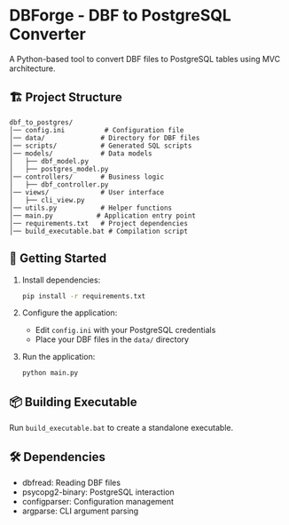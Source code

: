 # DBForge - DBF to PostgreSQL Converter

A Python-based tool to convert DBF files to PostgreSQL tables using MVC architecture.

## 🏗️ Project Structure
```
dbf_to_postgres/
│── config.ini          # Configuration file
│── data/              # Directory for DBF files
│── scripts/           # Generated SQL scripts
│── models/            # Data models
│   ├── dbf_model.py
│   ├── postgres_model.py
│── controllers/       # Business logic
│   ├── dbf_controller.py
│── views/             # User interface
│   ├── cli_view.py
│── utils.py           # Helper functions
│── main.py           # Application entry point
│── requirements.txt   # Project dependencies
│── build_executable.bat # Compilation script
```

## 🚀 Getting Started

1. Install dependencies:
   ```bash
   pip install -r requirements.txt
   ```

2. Configure the application:
   - Edit `config.ini` with your PostgreSQL credentials
   - Place your DBF files in the `data/` directory

3. Run the application:
   ```bash
   python main.py
   ```

## 📦 Building Executable
Run `build_executable.bat` to create a standalone executable.

## 🛠️ Dependencies
- dbfread: Reading DBF files
- psycopg2-binary: PostgreSQL interaction
- configparser: Configuration management
- argparse: CLI argument parsing